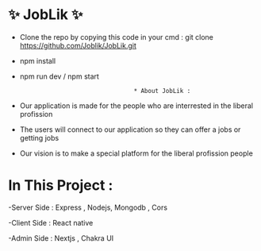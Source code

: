 # ✨ JobLik ✨

- Clone the repo by copying this code in your cmd : git clone https://github.com/Joblik/JobLik.git  
- npm install 
- npm run dev / npm start

                                      * About JobLik : 

- Our application is made for the people who are interrested in the liberal profission 
- The users will connect to our application so they can offer a jobs or getting jobs 
- Our vision is to make a special platform for the liberal profission people 




# In This Project :

-Server Side : Express , Nodejs, Mongodb , Cors

-Client Side : React native 

-Admin Side : Nextjs , Chakra UI